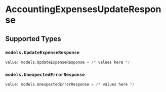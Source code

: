 # AccountingExpensesUpdateResponse


## Supported Types

### `models.UpdateExpenseResponse`

```python
value: models.UpdateExpenseResponse = /* values here */
```

### `models.UnexpectedErrorResponse`

```python
value: models.UnexpectedErrorResponse = /* values here */
```

